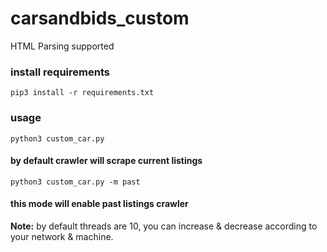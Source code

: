 # carsandbids_custom
HTML Parsing supported
### install requirements
`pip3 install -r requirements.txt`
### usage
`python3 custom_car.py`
#### by default crawler will scrape current listings
`python3 custom_car.py -m past`
#### this mode will enable past listings crawler

**Note:** by default threads are 10, you can increase & decrease according to your network & machine.
